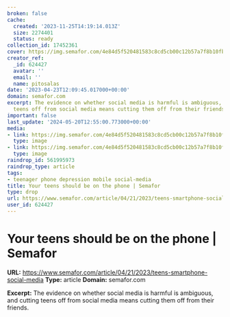 ```yaml
---
broken: false
cache:
  created: '2023-11-25T14:19:14.013Z'
  size: 2274401
  status: ready
collection_id: 17452361
cover: https://img.semafor.com/4e84d5f520481583c8cd5cb00c12b57a7f8b10fb-5472x3648.jpg?rect=0,388,5472,2873&w=1200&h=630&q=75&auto=format
creator_ref:
  _id: 624427
  avatar: ''
  email: ''
  name: pitosalas
date: '2023-04-23T12:09:45.017000+00:00'
domain: semafor.com
excerpt: The evidence on whether social media is harmful is ambiguous, and cutting
  teens off from social media means cutting them off from their friends.
important: false
last_update: '2024-05-20T12:55:00.773000+00:00'
media:
- link: https://img.semafor.com/4e84d5f520481583c8cd5cb00c12b57a7f8b10fb-5472x3648.jpg?rect=0,388,5472,2873&w=1200&h=630&q=75&auto=format
  type: image
- link: https://img.semafor.com/4e84d5f520481583c8cd5cb00c12b57a7f8b10fb-5472x3648.jpg?w=1400&q=75&auto=format
  type: image
raindrop_id: 561995973
raindrop_type: article
tags:
- teenager phone depression mobile social-media
title: Your teens should be on the phone | Semafor
type: drop
url: https://www.semafor.com/article/04/21/2023/teens-smartphone-social-media
user_id: 624427
---
```


# Your teens should be on the phone | Semafor

**URL:** https://www.semafor.com/article/04/21/2023/teens-smartphone-social-media
**Type:** article
**Domain:** semafor.com

**Excerpt:** The evidence on whether social media is harmful is ambiguous, and cutting teens off from social media means cutting them off from their friends.

